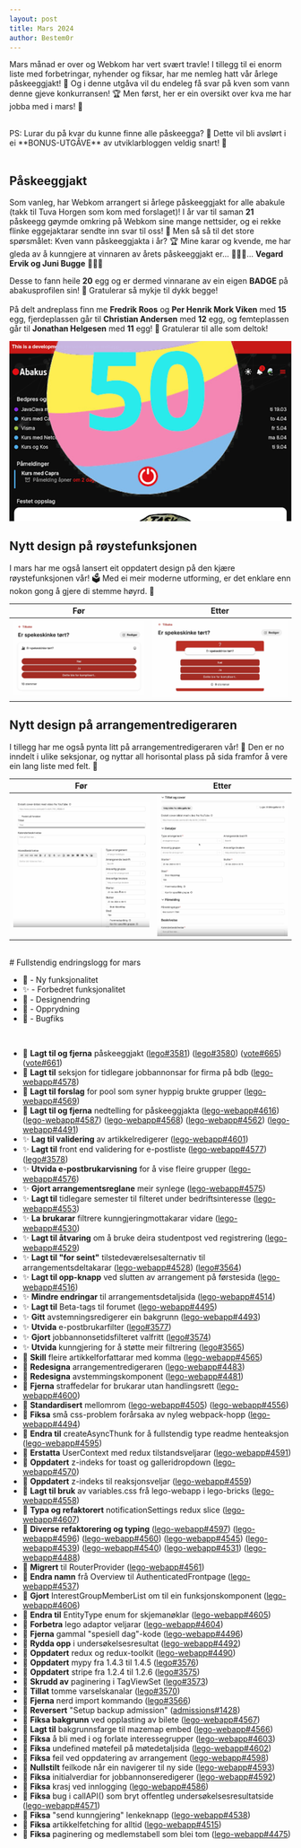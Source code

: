 ```yaml
---
layout: post
title: Mars 2024
author: Bestem0r
---
```


Mars månad er over og Webkom har vert svært travle! I tillegg til ei enorm liste med forbetringar, nyhender og fiksar, har me nemleg hatt vår årlege påskeeggjakt! 🐣
Og i denne utgåva vil du endeleg få svar på kven som vann denne gjeve konkurransen! 🏆 Men først, her er ein oversikt over kva me har jobba med i mars! 🎉

<br>
PS: Lurar du på kvar du kunne finne alle påskeegga? 🤔 Dette vil bli avslørt i ei **BONUS-UTGÅVE** av utviklarbloggen veldig snart! 🎉
<br>
<br>

## Påskeeggjakt

Som vanleg, har Webkom arrangert si årlege påskeeggjakt for alle abakule (takk til Tuva Horgen som kom med forslaget)! I år var til saman **21** påskeegg gøymde omkring på Webkom sine mange nettsider, og ei rekke flinke eggejaktarar sendte inn svar til oss! 🥚
Men så så til det store spørsmålet: Kven vann påskeeggjakta i år? 🏆 Mine karar og kvende, me har gleda av å kunngjere at vinnaren av årets påskeeggjakt er... 🥁🥁🥁... **Vegard Ervik og Juni Bugge** 🎉🎉🎉
<br>

Desse to fann heile **20** egg og er dermed vinnarane av ein eigen **BADGE** på abakusprofilen sin! 🏅 Gratulerar så mykje til dykk begge!
<br>
<br>
På delt andreplass finn me **Fredrik Roos** og **Per Henrik Mork Viken** med **15** egg, fjerdeplassen går til **Christian Andersen** med **12** egg, og femteplassen går til **Jonathan Helgesen** med **11** egg! 🎉 Gratulerar til alle som deltok!


![egg](/images/posts/2024-04-08-egg.png)

## Nytt design på røystefunksjonen

I mars har me også lansert eit oppdatert design på den kjære røystefunksjonen vår! 🗳️ Med ei meir moderne utforming, er det enklare enn nokon gong å gjere di stemme høyrd. 🎉

| Før | Etter |
| --- | --- |
| ![vote](/images/posts/2024-04-08-poll-before.png) | ![vote](/images/posts/2024-04-08-poll-after.png) |


## Nytt design på arrangementredigeraren

I tillegg har me også pynta litt på arrangementredigeraren vår! 🎨 Den er no inndelt i ulike seksjonar, og nyttar all horisontal plass på sida framfor å vere ein lang liste med felt. 🎉

| Før                                                | Etter                                             |
|----------------------------------------------------|---------------------------------------------------|
| ![event](/images/posts/2024-04-08-edit-before.png) | ![event](/images/posts/2024-04-08-edit-after.png) |



<br>
# Fullstendig endringslogg for mars

- 🚀 - Ny funksjonalitet
- ✨ - Forbedret funksjonalitet
- 🎨 - Designendring
- 🧹 - Opprydning
- 🐛 - Bugfiks

<br>

- 🚀 **Lagt til og fjerna** påskeeggjakt ([lego#3581](https://github.com/webkom/lego/pull/3581)) ([lego#3580](https://github.com/webkom/lego/pull/3580)) ([vote#665](https://github.com/webkom/vote/pull/665)) ([vote#661](https://github.com/webkom/vote/pull/661))
- 🚀 **Lagt til** seksjon for tidlegare jobbannonsar for firma på bdb ([lego-webapp#4578](https://github.com/webkom/lego-webapp/pull/4578))
- 🚀 **Lagt til forslag** for pool som syner hyppig brukte grupper ([lego-webapp#4569](https://github.com/webkom/lego-webapp/pull/4569))
- 🚀 **Lagt til og fjerna** nedtelling for påskeeggjakta ([lego-webapp#4616](https://github.com/webkom/lego-webapp/pull/4616)) ([lego-webapp#4587](https://github.com/webkom/lego-webapp/pull/4587)) ([lego-webapp#4568](https://github.com/webkom/lego-webapp/pull/4568)) ([lego-webapp#4562](https://github.com/webkom/lego-webapp/pull/4562)) ([lego-webapp#4491](https://github.com/webkom/lego-webapp/pull/4491))
- ✨ **Lag til validering** av artikkelredigerer ([lego-webapp#4601](https://github.com/webkom/lego-webapp/pull/4601))
- ✨ **Lagt til** front end validering for e-postliste ([lego-webapp#4577](https://github.com/webkom/lego-webapp/pull/4577)) ([lego#3578](https://github.com/webkom/lego/pull/3578))
- ✨ **Utvida e-postbrukarvisning** for å vise fleire grupper ([lego-webapp#4576](https://github.com/webkom/lego-webapp/pull/4576))
- ✨ **Gjort arrangementsreglane** meir synlege ([lego-webapp#4575](https://github.com/webkom/lego-webapp/pull/4575))
- ✨ **Lagt til** tidlegare semester til filteret under bedriftsinteresse ([lego-webapp#4553](https://github.com/webkom/lego-webapp/pull/4553))
- ✨ **La brukarar** filtrere kunngjeringmottakarar vidare ([lego-webapp#4530](https://github.com/webkom/lego-webapp/pull/4530))
- ✨ **Lagt til åtvaring** om å bruke deira studentpost ved registrering ([lego-webapp#4529](https://github.com/webkom/lego-webapp/pull/4529))
- ✨ **Lagt til "for seint"** tilstedeværelsesalternativ til arrangementsdeltakarar ([lego-webapp#4528](https://github.com/webkom/lego-webapp/pull/4528)) ([lego#3564](https://github.com/webkom/lego/pull/3564))
- ✨ **Lagt til opp-knapp** ved slutten av arrangement på førstesida ([lego-webapp#4516](https://github.com/webkom/lego-webapp/pull/4516))
- ✨ **Mindre endringar** til arrangementsdetaljsida ([lego-webapp#4514](https://github.com/webkom/lego-webapp/pull/4514))
- ✨ **Lagt til** Beta-tags til forumet ([lego-webapp#4495](https://github.com/webkom/lego-webapp/pull/4495))
- ✨ **Gitt** avstemningsredigerer ein bakgrunn ([lego-webapp#4493](https://github.com/webkom/lego-webapp/pull/4493))
- ✨ **Utvida** e-postbrukarfilter ([lego#3577](https://github.com/webkom/lego/pull/3577))
- ✨ **Gjort** jobbannonsetidsfilteret valfritt ([lego#3574](https://github.com/webkom/lego/pull/3574))
- ✨ **Utvida** kunngjering for å støtte meir filtrering ([lego#3565](https://github.com/webkom/lego/pull/3565))
- 🎨 **Skill** fleire artikkelforfattarar med komma ([lego-webapp#4565](https://github.com/webkom/lego-webapp/pull/4565))
- 🎨 **Redesigna** arrangementredigeraren ([lego-webapp#4483](https://github.com/webkom/lego-webapp/pull/4483))
- 🎨 **Redesigna** avstemmingskomponent ([lego-webapp#4481](https://github.com/webkom/lego-webapp/pull/4481))
- 🎨 **Fjerna** straffedelar for brukarar utan handlingsrett ([lego-webapp#4600](https://github.com/webkom/lego-webapp/pull/4600))
- 🎨 **Standardisert** mellomrom ([lego-webapp#4505](https://github.com/webkom/lego-webapp/pull/4505)) ([lego-webapp#4556](https://github.com/webkom/lego-webapp/pull/4556))
- 🎨 **Fiksa** små css-problem forårsaka av nyleg webpack-hopp ([lego-webapp#4494](https://github.com/webkom/lego-webapp/pull/4494))
- 🧹 **Endra til** createAsyncThunk for å fullstendig type readme henteaksjon ([lego-webapp#4595](https://github.com/webkom/lego-webapp/pull/4595))
- 🧹 **Erstatta** UserContext med redux tilstandsveljarar ([lego-webapp#4591](https://github.com/webkom/lego-webapp/pull/4591))
- 🧹 **Oppdatert** z-indeks for toast og galleridropdown ([lego-webapp#4570](https://github.com/webkom/lego-webapp/pull/4570))
- 🧹 **Oppdatert** z-indeks til reaksjonsveljar ([lego-webapp#4559](https://github.com/webkom/lego-webapp/pull/4559))
- 🧹 **Lagt til bruk** av variables.css frå lego-webapp i lego-bricks ([lego-webapp#4558](https://github.com/webkom/lego-webapp/pull/4558))
- 🧹 **Typa og refaktorert** notificationSettings redux slice ([lego-webapp#4607](https://github.com/webkom/lego-webapp/pull/4607))
- 🧹 **Diverse refaktorering og typing** ([lego-webapp#4597](https://github.com/webkom/lego-webapp/pull/4597)) ([lego-webapp#4596](https://github.com/webkom/lego-webapp/pull/4596)) ([lego-webapp#4560](https://github.com/webkom/lego-webapp/pull/4560)) ([lego-webapp#4545](https://github.com/webkom/lego-webapp/pull/4545)) ([lego-webapp#4539](https://github.com/webkom/lego-webapp/pull/4539)) ([lego-webapp#4540](https://github.com/webkom/lego-webapp/pull/4540)) ([lego-webapp#4531](https://github.com/webkom/lego-webapp/pull/4531)) ([lego-webapp#4488](https://github.com/webkom/lego-webapp/pull/4488))
- 🧹 **Migrert** til RouterProvider ([lego-webapp#4561](https://github.com/webkom/lego-webapp/pull/4561))
- 🧹 **Endra namn** frå Overview til AuthenticatedFrontpage ([lego-webapp#4537](https://github.com/webkom/lego-webapp/pull/4537))
- 🧹 **Gjort** InterestGroupMemberList om til ein funksjonskomponent ([lego-webapp#4606](https://github.com/webkom/lego-webapp/pull/4606))
- 🧹 **Endra til** EntityType enum for skjemanøklar ([lego-webapp#4605](https://github.com/webkom/lego-webapp/pull/4605))
- 🧹 **Forbetra** lego adaptor veljarar ([lego-webapp#4604](https://github.com/webkom/lego-webapp/pull/4604))
- 🧹 **Fjerna** gammal "spesiell dag"-kode ([lego-webapp#4496](https://github.com/webkom/lego-webapp/pull/4496))
- 🧹 **Rydda opp** i undersøkelsesresultat ([lego-webapp#4492](https://github.com/webkom/lego-webapp/pull/4492))
- 🧹 **Oppdatert** redux og redux-toolkit ([lego-webapp#4490](https://github.com/webkom/lego-webapp/pull/4490))
- 🧹 **Oppdatert** mypy fra 1.4.3 til 1.4.5 ([lego#3576](https://github.com/webkom/lego/pull/3576))
- 🧹 **Oppdatert** stripe fra 1.2.4 til 1.2.6 ([lego#3575](https://github.com/webkom/lego/pull/3575))
- 🧹 **Skrudd av** paginering i TagViewSet ([lego#3573](https://github.com/webkom/lego/pull/3573))
- 🧹 **Tillat** tomme varselskanalar ([lego#3570](https://github.com/webkom/lego/pull/3570))
- 🧹 **Fjerna** nerd import kommando ([lego#3566](https://github.com/webkom/lego/pull/3566))
- 🧹 **Reversert** "Setup backup admission" ([admissions#1428](https://github.com/webkom/admissions/pull/1428))
- 🐛 **Fiksa bakgrunn** ved opplasting av bilete ([lego-webapp#4567](https://github.com/webkom/lego-webapp/pull/4567))
- 🐛 **Lagt til** bakgrunnsfarge til mazemap embed ([lego-webapp#4566](https://github.com/webkom/lego-webapp/pull/4566))
- 🐛 **Fiksa** å bli med i og forlate interessegrupper ([lego-webapp#4603](https://github.com/webkom/lego-webapp/pull/4603))
- 🐛 **Fiksa** undefined møtefeil på møtedetaljsida ([lego-webapp#4602](https://github.com/webkom/lego-webapp/pull/4602))
- 🐛 **Fiksa** feil ved oppdatering av arrangement ([lego-webapp#4598](https://github.com/webkom/lego-webapp/pull/4598))
- 🐛 **Nullstilt** feilkode når ein navigerer til ny side ([lego-webapp#4593](https://github.com/webkom/lego-webapp/pull/4593))
- 🐛 **Fiksa** initialverdiar for jobbannonseredigerer ([lego-webapp#4592](https://github.com/webkom/lego-webapp/pull/4592))
- 🐛 **Fiksa** krasj ved innlogging ([lego-webapp#4586](https://github.com/webkom/lego-webapp/pull/4586))
- 🐛 **Fiksa** bug i callAPI() som bryt offentleg undersøkelsesresultatside ([lego-webapp#4571](https://github.com/webkom/lego-webapp/pull/4571))
- 🐛 **Fiksa** "send kunngjering" lenkeknapp ([lego-webapp#4538](https://github.com/webkom/lego-webapp/pull/4538))
- 🐛 **Fiksa** artikkelfetching for alltid ([lego-webapp#4515](https://github.com/webkom/lego-webapp/pull/4515))
- 🐛 **Fiksa** paginering og medlemstabell som blei tom ([lego-webapp#4475](https://github.com/webkom/lego-webapp/pull/4475))
